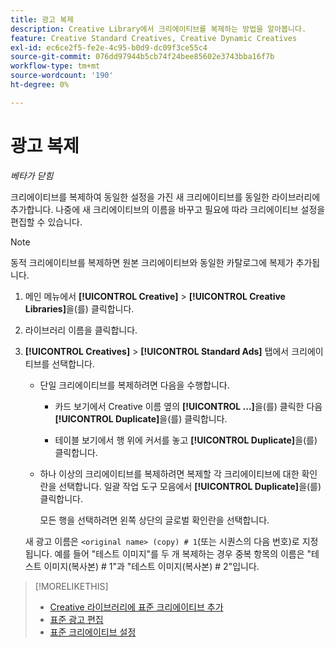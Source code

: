 ```yaml
---
title: 광고 복제
description: Creative Library에서 크리에이티브를 복제하는 방법을 알아봅니다.
feature: Creative Standard Creatives, Creative Dynamic Creatives
exl-id: ec6ce2f5-fe2e-4c95-b0d9-dc09f3ce55c4
source-git-commit: 076dd97944b5cb74f24bee85602e3743bba16f7b
workflow-type: tm+mt
source-wordcount: '190'
ht-degree: 0%

---
```


# 광고 복제

*베타가 닫힘*

크리에이티브를 복제하여 동일한 설정을 가진 새 크리에이티브를 동일한 라이브러리에 추가합니다. 나중에 새 크리에이티브의 이름을 바꾸고 필요에 따라 크리에이티브 설정을 편집할 수 있습니다.

>[!NOTE]
>
>동적 크리에이티브를 복제하면 원본 크리에이티브와 동일한 카탈로그에 복제가 추가됩니다.

1. 메인 메뉴에서 **[!UICONTROL Creative]** > **[!UICONTROL Creative Libraries]**&#x200B;을(를) 클릭합니다.

1. 라이브러리 이름을 클릭합니다.

1. **[!UICONTROL Creatives]** > **[!UICONTROL Standard Ads]** 탭에서 크리에이티브를 선택합니다.

   * 단일 크리에이티브를 복제하려면 다음을 수행합니다.

      * 카드 보기에서 Creative 이름 옆의 **[!UICONTROL ...]**&#x200B;을(를) 클릭한 다음 **[!UICONTROL Duplicate]**&#x200B;을(를) 클릭합니다.

      * 테이블 보기에서 행 위에 커서를 놓고 **[!UICONTROL Duplicate]**&#x200B;을(를) 클릭합니다.

   * 하나 이상의 크리에이티브를 복제하려면 복제할 각 크리에이티브에 대한 확인란을 선택합니다. 일괄 작업 도구 모음에서 **[!UICONTROL Duplicate]**&#x200B;을(를) 클릭합니다.

     모든 행을 선택하려면 왼쪽 상단의 글로벌 확인란을 선택합니다.

   새 광고 이름은 `<original name> (copy) # 1`(또는 시퀀스의 다음 번호)로 지정됩니다. 예를 들어 &quot;테스트 이미지&quot;를 두 개 복제하는 경우 중복 항목의 이름은 &quot;테스트 이미지(복사본) # 1&quot;과 &quot;테스트 이미지(복사본) # 2&quot;입니다.

<!-- Add to TOC later when this feature is available to users:

>* [Edit dynamic creatives](creative-edit-dynamic.md)
>* [Dynamic ad settings](creative-settings-dynamic.md)
-->

>[!MORELIKETHIS]
>
>* [Creative 라이브러리에 표준 크리에이티브 추가](creative-add-standard.md)
>* [표준 광고 편집](creative-edit-standard.md)
>* [표준 크리에이티브 설정](creative-settings-standard.md)
